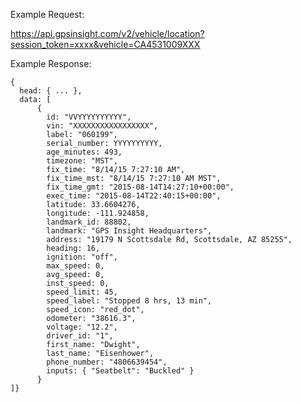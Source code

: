 Example Request:

https://api.gpsinsight.com/v2/vehicle/location?session_token=xxxx&vehicle=CA4531009XXX

Example Response:

    {
      head: { ... },
      data: [
          {
            id: "VVYYYYYYYYYY",
            vin: "XXXXXXXXXXXXXXXXX",
            label: "060199",
            serial_number: YYYYYYYYYY,
            age_minutes: 493,
            timezone: "MST",
            fix_time: "8/14/15 7:27:10 AM",
            fix_time_mst: "8/14/15 7:27:10 AM MST",
            fix_time_gmt: "2015-08-14T14:27:10+00:00",
            exec_time: "2015-08-14T22:40:15+00:00",
            latitude: 33.6604276,
            longitude: -111.924858,
            landmark_id: 88802,
            landmark: "GPS Insight Headquarters",
            address: "19179 N Scottsdale Rd, Scottsdale, AZ 85255",
            heading: 16,
            ignition: "off",
            max_speed: 0,
            avg_speed: 0,
            inst_speed: 0,
            speed_limit: 45,
            speed_label: "Stopped 8 hrs, 13 min",
            speed_icon: "red_dot",
            odometer: "38616.3",
            voltage: "12.2",
            driver_id: "1",
            first_name: "Dwight",
            last_name: "Eisenhower",
            phone_number: "4806639454",
			inputs: { "Seatbelt": "Buckled" }
          }
    ]}
